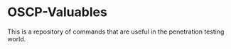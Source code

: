 # OSCP-Valuables

This is a repository of commands that are useful in the penetration testing world.
